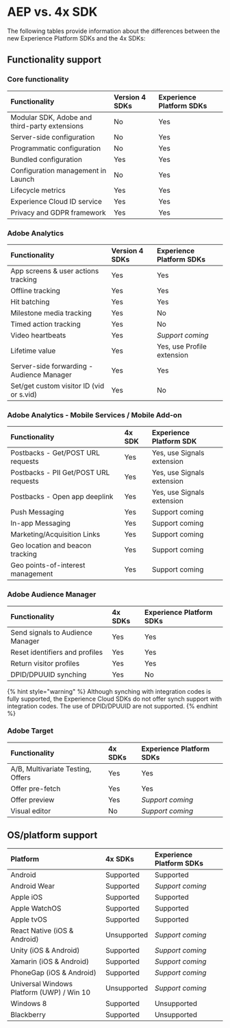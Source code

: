 # AEP vs. 4x SDK

The following tables provide information about the differences between the new Experience Platform SDKs and the 4x SDKs:

## Functionality support

### Core functionality

| Functionality | Version 4 SDKs | Experience Platform SDKs |
| :--- | :--- | :--- |
| Modular SDK, Adobe and third-party extensions | No | Yes |
| Server-side configuration | No | Yes |
| Programmatic configuration | No | Yes |
| Bundled configuration | Yes | Yes |
| Configuration management in Launch | No | Yes |
| Lifecycle metrics | Yes | Yes |
| Experience Cloud ID service | Yes | Yes |
| Privacy and GDPR framework | Yes | Yes |

### Adobe Analytics

| Functionality | Version 4 SDKs | Experience Platform SDKs |
| :--- | :--- | :--- |
| App screens & user actions tracking | Yes | Yes |
| Offline tracking | Yes | Yes |
| Hit batching | Yes | Yes |
| Milestone media tracking | Yes | No |
| Timed action tracking | Yes | No |
| Video heartbeats | Yes | _Support coming_ |
| Lifetime value | Yes | Yes, use Profile extension |
| Server-side forwarding - Audience Manager | Yes | Yes |
| Set/get custom visitor ID \(vid or s.vid\) | Yes | No |

### Adobe Analytics - Mobile Services / Mobile Add-on

| Functionality | 4x SDK | Experience Platform SDK |
| :--- | :--- | :--- |
| Postbacks - Get/POST URL requests | Yes | Yes, use Signals extension |
| Postbacks - PII Get/POST URL requests | Yes | Yes, use Signals extension |
| Postbacks - Open app deeplink | Yes | Yes, use Signals extension |
| Push Messaging | Yes | Support coming |
| In-app Messaging | Yes | Support coming |
| Marketing/Acquisition Links | Yes | Support coming |
| Geo location and beacon tracking | Yes | Support coming |
| Geo points-of-interest management | Yes | Support coming |

### Adobe Audience Manager

| Functionality | 4x SDKs | Experience Platform SDKs |
| :--- | :--- | :--- |
| Send signals to Audience Manager | Yes | Yes |
| Reset identifiers and profiles | Yes | Yes |
| Return visitor profiles | Yes | Yes |
| DPID/DPUUID synching | Yes | No |

{% hint style="warning" %}
Although synching with integration codes is fully supported, the Experience Cloud SDKs do not offer synch support with integration codes. The use of DPID/DPUUID are not supported.
{% endhint %}

### Adobe Target

| Functionality | 4x SDKs | Experience Platform SDKs |
| :--- | :--- | :--- |
| A/B, Multivariate Testing, Offers | Yes | Yes |
| Offer pre-fetch | Yes | Yes |
| Offer preview | Yes | _Support coming_ |
| Visual editor | No | _Support coming_ |

## OS/platform support

| Platform | 4x SDKs | Experience Platform SDKs |
| :--- | :--- | :--- |
| Android | Supported | Supported |
| Android Wear​ | Supported | _Support coming_ |
| Apple iOS​ | Supported | Supported |
| Apple WatchOS​ | Supported | Supported |
| Apple tvOS​ | Supported | Supported |
| React Native \(iOS & Android\) | Unsupported | _Support coming_ |
| Unity \(iOS & Android\)​ | Supported | _Support coming_ |
| Xamarin \(iOS & Android\)​ | Supported | _Support coming_ |
| PhoneGap \(iOS & Android\)​ | Supported | _Support coming_ |
| Universal Windows Platform \(UWP\) / Win 10 | Unsupported | _Support coming_ |
| Windows 8​ | Supported | Unsupported |
| Blackberry​ | Supported | Unsupported |

